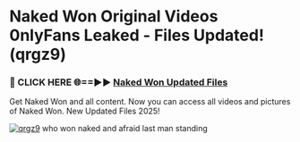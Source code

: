 # Naked Won Original Videos 0nlyFans Leaked - Files Updated! (qrgz9)

<h3>🔴 CLICK HERE 🌐==►► <a href="https://tinyurl.com/yckcrads" rel="nofollow">Naked Won Updated Files</a></h3>

Get Naked Won and all content. Now you can access all videos and pictures of Naked Won. New Updated Files 2025!

[![qrgz9](https://i.imgur.com/hpKpOFt.gif)](https://tinyurl.com/yckcrads)
who won naked and afraid last man standing